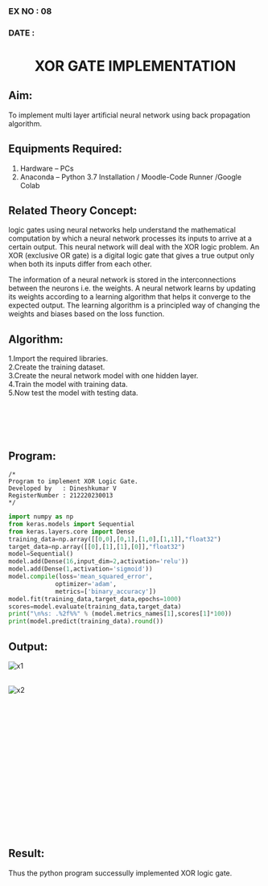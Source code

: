 ### EX NO : 08
### DATE  :
# <p align="center"> XOR GATE IMPLEMENTATION </p>
## Aim:
   To implement multi layer artificial neural network using back propagation algorithm.
## Equipments Required:
1. Hardware – PCs
2. Anaconda – Python 3.7 Installation / Moodle-Code Runner /Google Colab

## Related Theory Concept:
logic gates using neural networks help understand the mathematical computation by which a neural network processes its inputs to arrive at a certain output. This neural network will deal with the XOR logic problem. An XOR (exclusive OR gate) is a digital logic gate that gives a true output only when both its inputs differ from each other.

The information of a neural network is stored in the interconnections between the neurons i.e. the weights. A neural network learns by updating its weights according to a learning algorithm that helps it converge to the expected output. The learning algorithm is a principled way of changing the weights and biases based on the loss function.

## Algorithm:
1.Import the required libraries.<br>
2.Create the training dataset.<br>
3.Create the neural network model with one hidden layer.<br>
4.Train the model with training data.<br>
5.Now test the model with testing data.

## <br><br><br>Program:
```
/*
Program to implement XOR Logic Gate.
Developed by   : Dineshkumar V
RegisterNumber : 212220230013
*/
```
```python
import numpy as np
from keras.models import Sequential
from keras.layers.core import Dense
training_data=np.array([[0,0],[0,1],[1,0],[1,1]],"float32")
target_data=np.array([[0],[1],[1],[0]],"float32")
model=Sequential()
model.add(Dense(16,input_dim=2,activation='relu'))
model.add(Dense(1,activation='sigmoid'))
model.compile(loss='mean_squared_error',
             optimizer='adam',
             metrics=['binary_accuracy'])
model.fit(training_data,target_data,epochs=1000)
scores=model.evaluate(training_data,target_data)
print("\n%s: .%2f%%" % (model.metrics_names[1],scores[1]*100))
print(model.predict(training_data).round())
```

## Output:
![x1](https://user-images.githubusercontent.com/75243072/169490663-fc73c846-b900-42bf-92f3-47529d9a5ba3.jpg)


<br/>![x2](https://user-images.githubusercontent.com/75243072/169490681-a6c5c307-44d9-42e5-8ae6-3179e229ab50.jpg)



## <br><br><br><br><br><br><br><br><br><br><br>Result:
Thus the python program successully implemented XOR logic gate.

